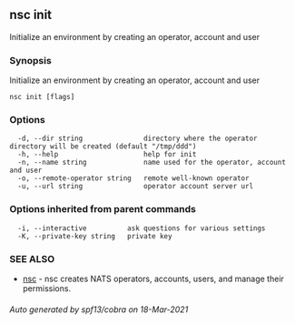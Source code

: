 ## nsc init

Initialize an environment by creating an operator, account and user

### Synopsis

Initialize an environment by creating an operator, account and user

```
nsc init [flags]
```

### Options

```
  -d, --dir string               directory where the operator directory will be created (default "/tmp/ddd")
  -h, --help                     help for init
  -n, --name string              name used for the operator, account and user
  -o, --remote-operator string   remote well-known operator
  -u, --url string               operator account server url
```

### Options inherited from parent commands

```
  -i, --interactive          ask questions for various settings
  -K, --private-key string   private key
```

### SEE ALSO

* [nsc](nsc.md)	 - nsc creates NATS operators, accounts, users, and manage their permissions.

###### Auto generated by spf13/cobra on 18-Mar-2021
